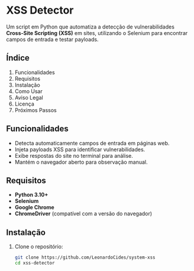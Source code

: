 # XSS Detector

Um script em Python que automatiza a detecção de vulnerabilidades **Cross-Site Scripting (XSS)** em sites, utilizando o Selenium para encontrar campos de entrada e testar payloads.

## Índice
1. Funcionalidades
2. Requisitos
3. Instalação
4. Como Usar
5. Aviso Legal
6. Licença
7. Próximos Passos

## Funcionalidades
- Detecta automaticamente campos de entrada em páginas web.
- Injeta payloads XSS para identificar vulnerabilidades.
- Exibe respostas do site no terminal para análise.
- Mantém o navegador aberto para observação manual.

## Requisitos
- **Python 3.10+**
- **Selenium**
- **Google Chrome**
- **ChromeDriver** (compatível com a versão do navegador)

## Instalação
1. Clone o repositório:
   ```bash
   git clone https://github.com/LeonardoCides/system-xss
   cd xss-detector
